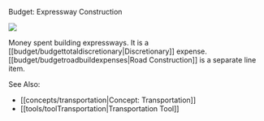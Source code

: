 Budget: Expressway Construction

![](newspaper/images/highway01.png)


Money spent building expressways. It is a [[budget/budgettotaldiscretionary|Discretionary]] expense. [[budget/budgetroadbuildexpenses|Road Construction]] is a separate line item.

See Also:
* [[concepts/transportation|Concept: Transportation]]
* [[tools/toolTransportation|Transportation Tool]]

